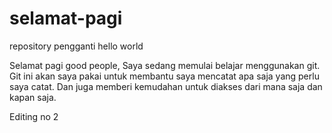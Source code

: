 # selamat-pagi
repository pengganti hello world

Selamat pagi good people,
Saya sedang memulai belajar menggunakan git.
Git ini akan saya pakai untuk membantu saya mencatat apa saja yang perlu saya catat.
Dan juga memberi kemudahan untuk diakses dari mana saja dan kapan saja.

Editing no 2
